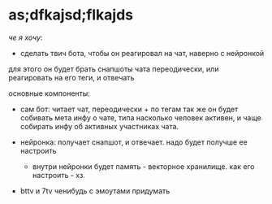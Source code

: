 # as;dfkajsd;flkajds

*че я хочу*:
- сделать твич бота, чтобы он реагировал на чат, наверно с нейронкой

для этого он будет брать снапшоты чата переодически, или реагировать на его теги, и отвечать

основные компоненты:
- сам бот: читает чат, переодически + по тегам
    так же он будет собивать мета инфу о чате, типа насколько человек активен, и чаще собирать инфу об активных участниках чата.

- нейронка: получает снапшот, и отвечает. надо будет получше ее настроить
    - внутри нейронки будет память - векторное хранилище. как его настроить - хз.
- bttv и 7tv ченибудь с эмоутами придумать

